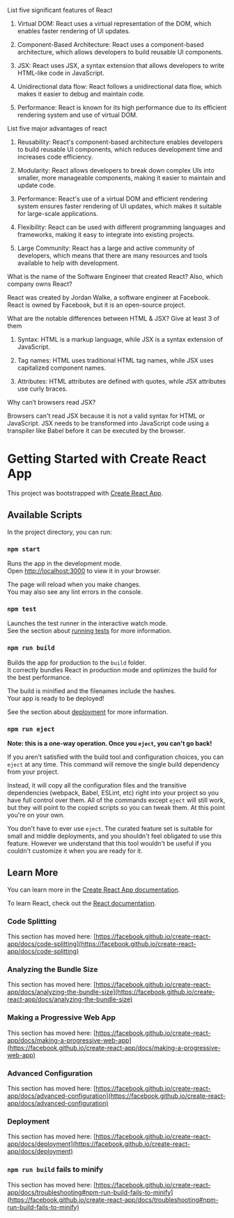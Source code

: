List five significant features of React
  1. Virtual DOM: React uses a virtual representation of the DOM, which enables faster rendering of UI updates.

  2. Component-Based Architecture: React uses a component-based architecture, which allows developers to build reusable UI components.

  3. JSX: React uses JSX, a syntax extension that allows developers to write HTML-like code in JavaScript.

  4. Unidirectional data flow: React follows a unidirectional data flow, which makes it easier to debug and maintain code.

  5. Performance: React is known for its high performance due to its efficient rendering system and use of virtual DOM.

List five major advantages of react
  1. Reusability: React's component-based architecture enables developers to build reusable UI components, which reduces development time and increases code efficiency.

  2. Modularity: React allows developers to break down complex UIs into smaller, more manageable components, making it easier to maintain and update code.

  3. Performance: React's use of a virtual DOM and efficient rendering system ensures faster rendering of UI updates, which makes it suitable for large-scale applications.

  4. Flexibility: React can be used with different programming languages and frameworks, making it easy to integrate into existing projects.

  5. Large Community: React has a large and active community of developers, which means that there are many resources and tools available to help with development.

What is the name of the Software Engineer that created React? Also, which company owns React?

  React was created by Jordan Walke, a software engineer at Facebook. React is owned by Facebook, but it is an open-source project.

What are the notable differences between HTML & JSX? Give at least 3 of them

  1. Syntax: HTML is a markup language, while JSX is a syntax extension of JavaScript.

  2. Tag names: HTML uses traditional HTML tag names, while JSX uses capitalized component names.

  3. Attributes: HTML attributes are defined with quotes, while JSX attributes use curly braces.

Why can’t browsers read JSX?

  Browsers can't read JSX because it is not a valid syntax for HTML or JavaScript. JSX needs to be transformed into JavaScript code using a transpiler like Babel before it can be executed by the browser.






# Getting Started with Create React App

This project was bootstrapped with [Create React App](https://github.com/facebook/create-react-app).

## Available Scripts

In the project directory, you can run:

### `npm start`

Runs the app in the development mode.\
Open [http://localhost:3000](http://localhost:3000) to view it in your browser.

The page will reload when you make changes.\
You may also see any lint errors in the console.

### `npm test`

Launches the test runner in the interactive watch mode.\
See the section about [running tests](https://facebook.github.io/create-react-app/docs/running-tests) for more information.

### `npm run build`

Builds the app for production to the `build` folder.\
It correctly bundles React in production mode and optimizes the build for the best performance.

The build is minified and the filenames include the hashes.\
Your app is ready to be deployed!

See the section about [deployment](https://facebook.github.io/create-react-app/docs/deployment) for more information.

### `npm run eject`

**Note: this is a one-way operation. Once you `eject`, you can't go back!**

If you aren't satisfied with the build tool and configuration choices, you can `eject` at any time. This command will remove the single build dependency from your project.

Instead, it will copy all the configuration files and the transitive dependencies (webpack, Babel, ESLint, etc) right into your project so you have full control over them. All of the commands except `eject` will still work, but they will point to the copied scripts so you can tweak them. At this point you're on your own.

You don't have to ever use `eject`. The curated feature set is suitable for small and middle deployments, and you shouldn't feel obligated to use this feature. However we understand that this tool wouldn't be useful if you couldn't customize it when you are ready for it.

## Learn More

You can learn more in the [Create React App documentation](https://facebook.github.io/create-react-app/docs/getting-started).

To learn React, check out the [React documentation](https://reactjs.org/).

### Code Splitting

This section has moved here: [https://facebook.github.io/create-react-app/docs/code-splitting](https://facebook.github.io/create-react-app/docs/code-splitting)

### Analyzing the Bundle Size

This section has moved here: [https://facebook.github.io/create-react-app/docs/analyzing-the-bundle-size](https://facebook.github.io/create-react-app/docs/analyzing-the-bundle-size)

### Making a Progressive Web App

This section has moved here: [https://facebook.github.io/create-react-app/docs/making-a-progressive-web-app](https://facebook.github.io/create-react-app/docs/making-a-progressive-web-app)

### Advanced Configuration

This section has moved here: [https://facebook.github.io/create-react-app/docs/advanced-configuration](https://facebook.github.io/create-react-app/docs/advanced-configuration)

### Deployment

This section has moved here: [https://facebook.github.io/create-react-app/docs/deployment](https://facebook.github.io/create-react-app/docs/deployment)

### `npm run build` fails to minify

This section has moved here: [https://facebook.github.io/create-react-app/docs/troubleshooting#npm-run-build-fails-to-minify](https://facebook.github.io/create-react-app/docs/troubleshooting#npm-run-build-fails-to-minify)


